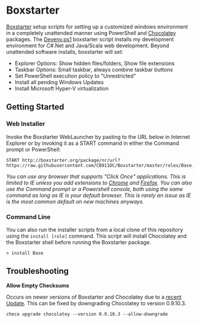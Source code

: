 # Boxstarter

[Boxstarter](http://boxstarter.org/) setup scripts for setting up a customized windows environment in a completely unattended manner using PowerShell and [Chocolatey](https://chocolatey.org/) packages. The [Devenv.ps1](roles/Devenv.ps1) boxstarter script installs my development environment for C#.Net and Java/Scala web development. Beyond unattended software installs, boxstarter will set:

* Explorer Options: Show hidden files/folders, Show file extensions
* Taskbar Options: Small taskbar, always combine taskbar buttons
* Set PowerShell execution policy to "Unrestricted"
* Install all pending Windows Updates
* Install Microsoft Hyper-V virtualization



## Getting Started
### Web Installer

Invoke the Boxstarter WebLauncher by pasting to the URL below in Internet Explorer or by invoking it as a START command in either the Command prompt or PowerShell:

```
START http://boxstarter.org/package/nr/url?https://raw.githubusercontent.com/CB911DC/Boxstarter/master/roles/Base_env.ps1
```

*You can use any browser that supports "Click Once" applications. This is limited to IE unless you add extensions to [Chrome](https://chrome.google.com/webstore/detail/clickonce-for-google-chro/kekahkplibinaibelipdcikofmedafmb) and [Firefox](https://addons.mozilla.org/en-us/firefox/addon/fxclickonce/). You can also use the Command prompt or a Powershell console, both using the same command as long as IE is your default browser. This is rarely an issue as IE is the most common default on new machines anyways.*


### Command Line
You can also run the installer scripts from a local clone of this repository using the `install [role]` command. This script will install Chocolatey and the Boxstarter shell before running the Boxstarter package.

```
> install Base
```


## Troubleshooting

**Allow Empty Checksums**

Occurs on newer versions of Boxstarter and Chocolatey due to a [recent Update](https://github.com/mwrock/boxstarter/issues/198). This can be fixed by downgrading Chocolatey to version 0.9.10.3.

```
choco upgrade chocolatey --version 0.9.10.3 --allow-downgrade
```
